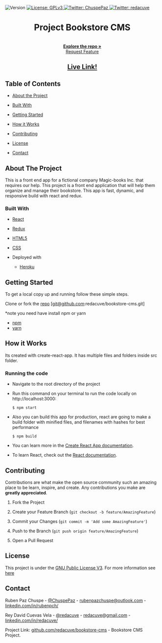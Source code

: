 <!-- Badges -->
<p>
  <img alt="Version" src="https://img.shields.io/badge/version-0.1-blue.svg?cacheSeconds=2592000" />
  <a href="#" target="_blank">
    <img alt="License: GPLv3" src="https://img.shields.io/badge/License-GPL-yellow.svg" />
  </a>
  <a href="https://twitter.com/ChuspePaz" target="_blank">
    <img alt="Twitter: ChuspePaz" src="https://img.shields.io/twitter/follow/ChuspePaz.svg?style=social" />
  </a>
  <a href="https://twitter.com/redacuve" target="_blank">
    <img alt="Twitter: redacuve" src="https://img.shields.io/twitter/follow/redacuve.svg?style=social" />
  </a>

</p>


<!-- Project Header -->
  <h1 align="center">Project Bookstore CMS</h1>
  <p align="center">
  <br>
   <a href="https://github.com/redacuve/bookstore-cms"><strong>Explore the repo »</strong></a>
  <br>
    <a href="https://github.com/redacuve/bookstore-cms/issues">Request Feature</a>
  </p>
  <h2 align="center"><a href="https://bookstore-cms-react-and-redux.herokuapp.com/"><strong>Live Link!</strong></a></h2>

<!-- TABLE OF CONTENTS -->

## Table of Contents

* [About the Project](#about-the-project)

* [Built With](#built-with)

* [Getting Started](#getting-started)

* [How it Works](#how-it-works)

* [Contributing](#contributing)

* [License](#license)

* [Contact](#contact)

<!-- ABOUT THE PROJECT -->

## About The Project

This is a front end app for a fictional company Magic-books Inc. that requires our help. This project is a front end application that will help them organize and manage their bookstore. This app is fast, dynamic, and responsive build with react and redux.

### Built With

* [React](https://reactjs.org/docs/getting-started.html)

* [Redux](https://redux.js.org/api/api-reference)

* [HTML5](https://developer.mozilla.org/es/docs/HTML/HTML5)

* [CSS](https://developer.mozilla.org/es/docs/Web/CSS)

* Deployed with
    * [Heroku](https://devcenter.heroku.com/categories/reference)

<!-- GETTING STARTED -->
## Getting Started

To get a local copy up and running follow these simple steps.

Clone or fork the <a href="https://github.com/redacuve/bookstore-cms">repo</a> [git@github.com:redacuve/bookstore-cms.git]

*note you need have install npm or yarn
* [npm](https://www.npmjs.com/get-npm)
* [yarn](https://classic.yarnpkg.com/en/docs/install)


<!-- HOW IT WORKS -->
## How it Works

Its created with create-react-app.
It has multiple files and folders inside src folder.

### Running the code

*   Navigate to the root directory of the project

*   Run this command on your terminal to run the code locally on http://localhost:3000:
    ```
    $ npm start
    ```
*   Also you can build this app for production, react are going to make a build folder with minified files, and filenames with hashes for best performance
    ```
    $ npm build
    ```
*   You can learn more in the [Create React App documentation](https://facebook.github.io/create-react-app/docs/getting-started).

* To learn React, check out the [React documentation](https://reactjs.org/).

<!-- CONTRIBUTING -->

## Contributing

Contributions are what make the open source community such an amazing place to be learn, inspire, and create. Any contributions you make are **greatly appreciated**.

1. Fork the Project

2. Create your Feature Branch (`git checkout -b feature/AmazingFeature`)

3. Commit your Changes (`git commit -m 'Add some AmazingFeature'`)

4. Push to the Branch (`git push origin feature/AmazingFeature`)

5. Open a Pull Request

<!-- LICENSE -->

## License

This project is under the <a href="https://www.gnu.org/licenses/gpl-3.0.html">GNU Public License V3</a>. For more information see <a href="https://github.com/redacuve/bookstore-cms/blob/master/LICENSE">here</a>

<!-- CONTACT -->

## Contact

Ruben Paz Chuspe - [@ChuspePaz](https://twitter.com/ChuspePaz) - rubenpazchuspe@outlook.com -[linkedin.com/in/rubenpch/](https://www.linkedin.com/in/rubenpch/)

Rey David Cuevas Vela - [@redacuve](https://twitter.com/redacuve) - redacuve@gmail.com -[linkedin.com/in/redacuve/](https://www.linkedin.com/in/redacuve/)

Project Link: [github.com/redacuve/bookstore-cms](https://github.com/redacuve/bookstore-cms) - Bookstore CMS Project.